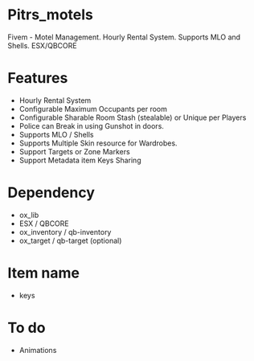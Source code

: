# Pitrs_motels
Fivem - Motel Management. Hourly Rental System. Supports MLO and Shells. ESX/QBCORE


# Features
- Hourly Rental System
- Configurable Maximum Occupants per room
- Configurable Sharable Room Stash (stealable) or Unique per Players
- Police can Break in using Gunshot in doors.
- Supports MLO / Shells
- Supports Multiple Skin resource for Wardrobes.
- Support Targets or Zone Markers
- Support Metadata item Keys Sharing

# Dependency
- ox_lib
- ESX / QBCORE
- ox_inventory / qb-inventory
- ox_target / qb-target (optional)

# Item name
- keys

# To do 
- Animations
